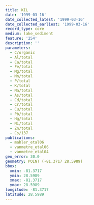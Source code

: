 ```yaml
---
title: KIL
date: '1999-03-16'
date_collected_latest: '1999-03-16'
date_collected_earliest: '1999-03-16'
record_type: core
medium: lake_sediment
feature: '254'
description: ''
parameters:
  - C/organic
  - Al/total
  - Ca/total
  - Fe/total
  - Mg/total
  - Mn/total
  - P/total
  - K/total
  - Na/total
  - As/total
  - Cd/total
  - Cr/total
  - Cu/total
  - Pb/total
  - Hg/total
  - Ni/total
  - Zn/total
  - Cs/137
publications:
  - mahler_etal06
  - vanmetre_etal06
  - vanmetre_etal04
geo_error: 30.0
geometry: POINT (-81.3717 28.5989)
bbox:
  xmin: -81.3717
  ymin: 28.5989
  xmax: -81.3717
  ymax: 28.5989
longitude: -81.3717
latitude: 28.5989
---
```


